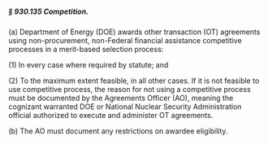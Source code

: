 ##### § 930.135 Competition. #####

(a) Department of Energy (DOE) awards other transaction (OT) agreements using non-procurement, non-Federal financial assistance competitive processes in a merit-based selection process:

(1) In every case where required by statute; and

(2) To the maximum extent feasible, in all other cases. If it is not feasible to use competitive process, the reason for not using a competitive process must be documented by the Agreements Officer (AO), meaning the cognizant warranted DOE or National Nuclear Security Administration official authorized to execute and administer OT agreements.

(b) The AO must document any restrictions on awardee eligibility.